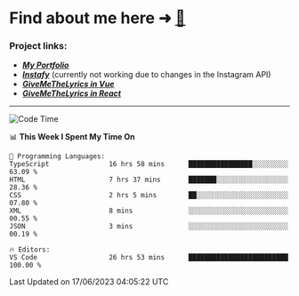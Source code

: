 # Find about me here ➜ [🧑](https://pauabella.dev)

### Project links:
- ***[My Portfolio](https://pauabella.dev)***
- ***[Instafy](https://instafy.me)*** (currently not working due to changes in the Instagram API)
- ***[GiveMeTheLyrics in Vue](https://lyrics.pauabella.dev)***
- ***[GiveMeTheLyrics in React](https://pauabella.dev/GiveMeTheLyrics)***

---
<!--START_SECTION:waka-->
![Code Time](http://img.shields.io/badge/Code%20Time-2%2C246%20hrs%2034%20mins-blue)

📊 **This Week I Spent My Time On** 

```text
💬 Programming Languages: 
TypeScript               16 hrs 58 mins      ████████████████░░░░░░░░░   63.09 % 
HTML                     7 hrs 37 mins       ███████░░░░░░░░░░░░░░░░░░   28.36 % 
CSS                      2 hrs 5 mins        ██░░░░░░░░░░░░░░░░░░░░░░░   07.80 % 
XML                      8 mins              ░░░░░░░░░░░░░░░░░░░░░░░░░   00.55 % 
JSON                     3 mins              ░░░░░░░░░░░░░░░░░░░░░░░░░   00.19 % 

🔥 Editors: 
VS Code                  26 hrs 53 mins      █████████████████████████   100.00 % 
```


 Last Updated on 17/06/2023 04:05:22 UTC
<!--END_SECTION:waka-->
